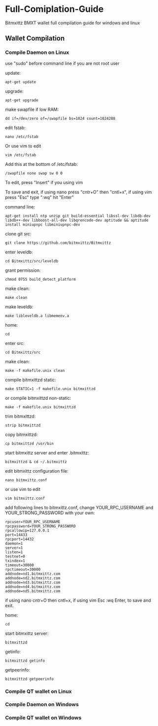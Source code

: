 # Full-Comiplation-Guide

Bitmxittz BMXT wallet full compilation guide for windows and linux

Wallet Compilation
------------------

### Compile Daemon on Linux

use "sudo" before command line if you are not root user

update:

    apt-get update

upgrade:

    apt-get upgrade

make swapfile if low RAM:

    dd if=/dev/zero of=/swapfile bs=1024 count=1024288

edit fstab:

    nano /etc/fstab
    
Or use vim to edit

    vim /etc/fstab

Add this at the bottom of /etc/fstab:

    /swapfile none swap sw 0 0

To edit, press "Insert" if you using vim

To save and exit, if using nano press "cntr+O" then "cntl+x", if using vim press "Esc" type ":wq" hit "Enter"

command line:

    apt-get install ntp unzip git build-essential libssl-dev libdb-dev libdb++-dev libboost-all-dev libqrencode-dev aptitude && aptitude install miniupnpc libminiupnpc-dev

clone git src:

    git clone https://github.com/bitmxittz/Bitmxittz

enter leveldb:

    cd Bitmxittz/src/leveldb

grant permission:

    chmod 0755 build_detect_platform

make clean:

    make clean

make leveldb:

    make libleveldb.a libmemenv.a

home:

    cd

enter src:

    cd Bitmxittz/src

make clean:

    make -f makefile.unix clean

compile bitmxittzd static:

    make STATIC=1 -f makefile.unix bitmxittzd  

or compile bitmxittzd non-static:

    make -f makefile.unix bitmxittzd

trim bitmxittzd:

    strip bitmxittzd

copy bitmxittzd:

    cp bitmxittzd /usr/bin

start bitmxittz server and enter .bitmxittz:

    bitmxittzd & cd ~/.bitmxittz

edit bitmxittz configuration file:

    nano bitmxittz.conf 

or use vim to edit

    vim bitmxittz.conf

add following lines to bitmxittz.conf, change YOUR_RPC_USERNAME and YOUR_STRONG_PASSWORD with your own:

    rpcuser=YOUR_RPC_USERNAME
    rpcpassword=YOUR_STRONG_PASSWORD
    rpcallowip=127.0.0.1
    port=14433
    rpcport=14432
    daemon=1
    server=1
    listen=1
    testnet=0
    txindex=1
    timeout=30000
    rpctimeout=30000
    addnode=nd1.bitmxittz.com
    addnode=nd2.bitmxittz.com
    addnode=nd3.bitmxittz.com
    addnode=nd4.bitmxittz.com
    addnode=nd5.bitmxittz.com

if using nano cntr+O then cntl+x, if using vim Esc :wq Enter, to save and exit.

home:

    cd

start bitmxittz server:

    bitmxittzd

getinfo:

    bitmxittzd getinfo

getpeerinfo:

    bitmxittzd getpeerinfo


### Compile QT wallet on Linux


### Compile Daemon on Windows


### Compile QT wallet on Windows

